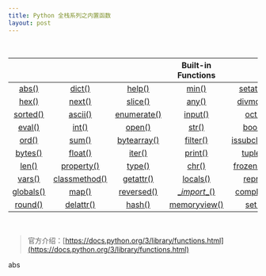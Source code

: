 ```yaml
---
title: Python 全栈系列之内置函数
layout: post
---
```


<br>

||||Built-in Functions||||
|:--:|:--:|:--:|:--:|:--:|:--:|:--:|
|[abs()](#abs)|[dict()](#dict)|[help()](#help)|[min()](#min)|[setattr()](#setattr)|[all()](#all)|[dir()](#dir)|
|[hex()](#hex)|[next()](#next)|[slice()](slice)|[any()](#any)|[divmod()](#divmod)|[id()](#id)|[object()](#object)|
|[sorted()](#sorted)|[ascii()](#ascii)|[enumerate()](#enumerate)|[input()](#input)|[oct()](#oct)|[staticmethod()](#staticmethod)|[bin()](#bin)|
|[eval()](#eval)|[int()](#int)|[open()](#open)|[str()](#str)|[bool()](#bool)|[exec()](#exec)|[isinstance()](#isinstance)|
|[ord()](#ord)|[sum()](#sum)|[bytearray()](#bytearray)|[filter()](#filter)|[issubclass()](#issubclass)|[pow()](#pow)|[super()](#super)|
|[bytes()](#bytes)|[float()](#float)|[iter()](#iter)|[print()](#print)|[tuple()](#tuple)|[callable()](#callable)|[format()](#format)|
|[len()](#len)|[property()](#property)|[type()](#type)|[chr()](#chr)|[frozenset()](#frozenset)|[list()](#list)|[range()](#range)|
|[vars()](#vars)|[classmethod()](#classmethod)|[getattr()](#getattr)|[locals()](#locals)|[repr()](#repr)|[zip()](#zip)|[compile()](#compile)|
|[globals()](#globals)|[map()](#map)|[reversed()](#reversed)|[\__import__()](#\__import__)|[complex()](#complex)|[hasattr()](#hasattr)|[max()](#max)|
|[round()](#round)|[delattr()](#delattr)|[hash()](#hash)|[memoryview()](#memoryview)|[set()](#set)|

<br>

> 官方介绍：[https://docs.python.org/3/library/functions.html](https://docs.python.org/3/library/functions.html)

















<span id='abs'>abs<span>